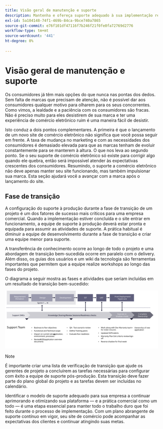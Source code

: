 ```yaml
---
title: Visão geral de manutenção e suporte
description: Mantenha e ofereça suporte adequado à sua implementação recém-lançada do Adobe Commerce.
exl-id: 5a104148-74f1-469b-84ca-9bce740a7865
source-git-commit: e76f101df47116f7b246f21f0fe0fa72769d2776
workflow-type: tm+mt
source-wordcount: '441'
ht-degree: 0%

---
```


# Visão geral de manutenção e suporte

Os consumidores já têm mais opções do que nunca nas pontas dos dedos. Sem falta de marcas que precisam de atenção, não é possível dar aos consumidores qualquer motivo para olharem para os seus concorrentes. Como vimos, a lealdade e a paciência com os consumidores são fracas. Não é preciso muito para eles desistirem de sua marca e ter uma experiência de comércio eletrônico ruim é uma maneira fácil de desistir.

Isto conduz a dois pontos complementares. A primeira é que o lançamento de um novo site de comércio eletrônico não significa que você possa seguir em frente. A taxa de mudança no marketing e com as necessidades dos consumidores é demasiado elevada para que as marcas tenham de evoluir constantemente para se manterem à altura. O que nos leva ao segundo ponto. Se o seu suporte de comércio eletrônico só existe para corrigir algo quando ele quebra, então será impossível atender às expectativas crescentes dos consumidores. Resumindo, o suporte a comércio eletrônico não deve apenas manter seu site funcionando, mas também impulsionar sua marca. Esta seção ajudará você a avançar com a marca após o lançamento do site.

## Fase de transição

A configuração do suporte à produção durante a fase de transição de um projeto é um dos fatores de sucesso mais críticos para uma empresa comercial. Quando a implementação estiver concluída e o site entrar em funcionamento, a equipe de suporte à produção deverá estar pronta e equipada para assumir as atividades de suporte. A prática habitual é diminuir a equipe de desenvolvimento durante a fase de transição e criar uma equipe menor para suporte.

A transferência de conhecimento ocorre ao longo de todo o projeto e uma abordagem de transição bem-sucedida ocorre em paralelo com o delivery. Além disso, os guias dos usuários e um wiki da tecnologia são ferramentas importantes que permitem que a equipe realize workshops ao longo das fases do projeto.

O diagrama a seguir mostra as fases e atividades que seriam incluídas em um resultado de transição bem-sucedido:

![Diagrama que mostra as fases do processo de transição](../../assets/playbooks/transition-diagram.svg)

>[!NOTE]
>
> É importante criar uma lista de verificação de transição que ajude os gerentes de projeto a concluírem as tarefas necessárias para configurar com êxito a equipe de suporte pós-produção. Esta transição deve fazer parte do plano global do projeto e as tarefas devem ser incluídas no calendário.

Identificar o modelo de suporte adequado para sua empresa a continuar aprimorando e otimizando sua plataforma — e a prática comercial como um todo — é uma etapa essencial para manter todo o trabalho duro que foi feito durante o processo de implementação. Com um plano abrangente de suporte contínuo em vigor, seu site de comércio pode acompanhar as expectativas dos clientes e continuar atingindo suas metas.
